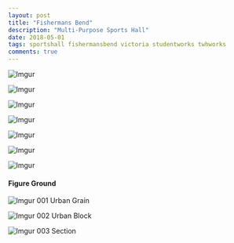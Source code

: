 ```yaml
---
layout: post
title: "Fishermans Bend"
description: "Multi-Purpose Sports Hall"
date: 2018-05-01
tags: sportshall fishermansbend victoria studentworks twhworks
comments: true
---
```

![Imgur](https://i.imgur.com/OjkNZZK.png)

![Imgur](https://i.imgur.com/MWB6u6A.png)

![Imgur](https://i.imgur.com/c6t4586.png)

![Imgur](https://i.imgur.com/f6VRJwE.png)

![Imgur](https://i.imgur.com/Bzyznly.png)

![Imgur](https://i.imgur.com/gziNvhn.png)

![Imgur](https://i.imgur.com/fYHRhB8.png)



#### Figure Ground

![Imgur](https://i.imgur.com/Geq2dvR.png)
001 Urban Grain

![Imgur](https://i.imgur.com/Ei8xIij.png)
002 Urban Block

![Imgur](https://i.imgur.com/XITv8ZC.png)
003 Section

